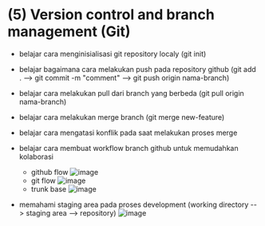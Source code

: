 # (5) Version control and branch management (Git) #
- belajar cara menginisialisasi git repository localy (git init)
- belajar bagaimana cara melakukan push pada repository github (git add . --> git commit -m "comment" --> git push origin nama-branch)
- belajar cara melakukan pull dari branch yang berbeda (git pull origin nama-branch)
- belajar cara melakukan merge branch (git merge new-feature)
- belajar cara mengatasi konflik pada saat melakukan proses merge
- belajar cara membuat workflow branch github untuk memudahkan kolaborasi 
  * github flow
  ![image](https://user-images.githubusercontent.com/93898408/219876003-b0a23300-e4c1-4ebf-b0ae-b8a1b677cf11.png)
  * git flow
  ![image](https://user-images.githubusercontent.com/93898408/219876047-74d1b860-e0ee-4037-bd19-20c01cb6a9a3.png)
  * trunk base
  ![image](https://user-images.githubusercontent.com/93898408/219876064-fbe15388-008e-40f8-96b1-5313bbcf0496.png)
  
- memahami staging area pada proses development (working directory --> staging area --> repository)
  ![image](https://user-images.githubusercontent.com/93898408/219876241-05f81c4b-37c3-4ff6-8953-87ad70aac42a.png)

